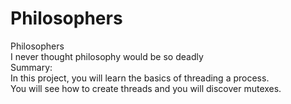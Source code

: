 # Philosophers

Philosophers\
I never thought philosophy would be so deadly\
Summary:\
In this project, you will learn the basics of threading a process.\
You will see how to create threads and you will discover mutexes.
